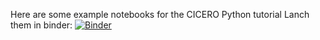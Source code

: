 Here are some example notebooks for the CICERO Python tutorial
Lanch them in binder:
[![Binder](https://mybinder.org/badge_logo.svg)](https://mybinder.org/v2/gh/benmsanderson/tutorial.git/HEAD)
